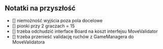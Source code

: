 ## Notatki na przyszłość
- [] niemożność wyjścia poza pola docelowe
- [] pionki przy 2 graczach = 15
- [] trzeba odchudzić interface Board na koszt interfejsu MoveValidator
- [] trzeba przenieść validację ruchów z GameManagera do MoveValidatora